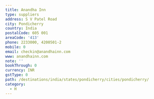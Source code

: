 ```yaml
---
title: Anandha Inn
type: suppliers
address: S V Patel Road
city: Pondicherry
country: India
postalCode: 605 001
areaCode: '413'
phone: 2233000, 4200501-2
mobile: 0
email: checkin@anandhainn.com
www: anandhainn.com
note: ''
bookThrough: 0
currency: INR
gstType: 0
path: /destinations/india/states/pondicherry/cities/pondicherry/
category:
  - H
---
```


